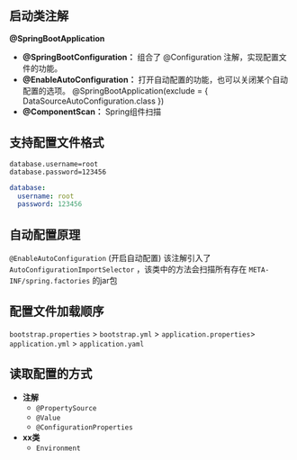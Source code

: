 ## 启动类注解

**@SpringBootApplication**

- **@SpringBootConfiguration：** 组合了 @Configuration 注解，实现配置文件的功能。
- **@EnableAutoConfiguration：** 打开自动配置的功能，也可以关闭某个自动配置的选项。 @SpringBootApplication(exclude = { DataSourceAutoConfiguration.class })
- **@ComponentScan：** Spring组件扫描

## 支持配置文件格式

<!-- tabs:start -->
<!-- tab:properties -->

```properties
database.username=root
database.password=123456
```

<!-- tab:yml/yaml -->

```yaml
database:
  username: root
  password: 123456
```

<!-- tabs:end -->

## 自动配置原理

`@EnableAutoConfiguration` (开启自动配置) 该注解引入了 `AutoConfigurationImportSelector` ，该类中的方法会扫描所有存在 `META-INF/spring.factories` 的jar包

## 配置文件加载顺序

`bootstrap.properties` > `bootstrap.yml` > `application.properties`> `application.yml` > `application.yaml`

## 读取配置的方式

- **注解**
    - `@PropertySource`
    - `@Value`
    - `@ConfigurationProperties`
- **xx类**
    - `Environment`
